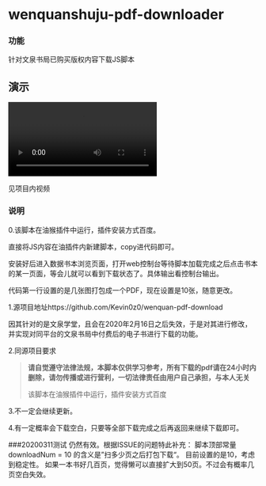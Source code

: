 # wenquanshuju-pdf-downloader
### 功能

针对文泉书局已购买版权内容下载JS脚本



## 演示

<video id="video" controls="" preload="none" poster=""> <source id="mov" src="https://github.com/WorkerAmo/wenquanshuju-pdf-downloader/blob/master/demo.MOV" type="video/mov"> </video>

见项目内视频

### 说明

0.该脚本在油猴插件中运行，插件安装方式百度。

直接将JS内容在油插件内新建脚本，copy进代码即可。

安装好后进入数据书本浏览页面，打开web控制台等待脚本加载完成之后点击书本的某一页面，等会儿就可以看到下载状态了。具体输出看控制台输出。

代码第一行设置的是几张图打包成一个PDF，现在设置是10张，随意更改。



1.源项目地址https://github.com/Kevin0z0/wenquan-pdf-download 

因其针对的是文泉学堂，且会在2020年2月16日之后失效，于是对其进行修改，并实现对同平台的文泉书局中付费后的电子书进行下载的功能。



2.同源项目要求

> **请自觉遵守法律法规，本脚本仅供学习参考，所有下载的pdf请在24小时内删除，请勿传播或进行营利，一切法律责任由用户自己承担，与本人无关**
>
> 该脚本在油猴插件中运行，插件安装方式百度



3.不一定会继续更新。



4.有一定概率会下载空白，只要等全部下载完成之后再返回来继续下载即可。

###20200311测试
仍然有效。根据ISSUE的问题特此补充：
脚本顶部常量 downloadNum = 10 的含义是”扫多少页之后打包下载“。
目前设置的是10，考虑到稳定性。
如果一本书好几百页，觉得懒可以直接扩大到50页。不过会有概率几页空白失效。